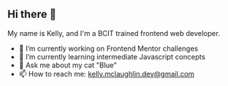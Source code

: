 ## Hi there 👋

My name is Kelly, and I'm a BCIT trained frontend web developer.  

- 🔭 I’m currently working on Frontend Mentor challenges
- 🌱 I’m currently learning intermediate Javascript concepts
- 💬 Ask me about my cat "Blue"
- 📫 How to reach me: kelly.mclaughlin.dev@gmail.com

<!--
**CodeKellyCat/CodeKellyCat** is a ✨ _special_ ✨ repository because its `README.md` (this file) appears on your GitHub profile.

Here are some ideas to get you started:

- 🔭 I’m currently working on ...
- 🌱 I’m currently learning ...
- 👯 I’m looking to collaborate on ...
- 🤔 I’m looking for help with ...
- 💬 Ask me about ...
- 📫 How to reach me: ...
- 😄 Pronouns: ...
- ⚡ Fun fact: ...
-->

